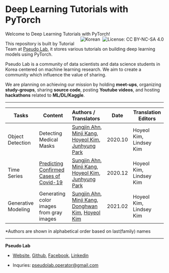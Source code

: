# Deep Learning Tutorials with PyTorch

Welcome to Deep Learning Tutorials with PyTorch! <a href="https://creativecommons.org/licenses/by-nc-sa/4.0/"><img alt="License: CC BY-NC-SA 4.0" src="https://img.shields.io/badge/License-CC%20BY--NC--SA%204.0-lightgrey.svg" align='right'></a> <a href="https://pseudo-lab.github.io/Tutorial-Book/"><img alt="Korean" src="https://img.shields.io/badge/Translate%20To%20Korean-blue" align='right' style="padding-right: 5px;"></a>

This repository is built by Tutorial Team at [Pseudo Lab](https://pseudo-lab.com/), it stores various tutorials on building deep learning models using PyTorch.

Pseudo Lab is a community of data scientists and data science students in Korea centered on machine learning research. We aim to create a community which influence the value of sharing. 

We are planning on achieving our mission by holding **meet-ups**, organizing **study-groups**, sharing **source code**, posting **Youtube videos**, and hosting **hackathons** related to **ML/DL/Kaggle**.

---

| Tasks                      | Content                                                      | Authors / Translators                                        | Date    | Translation Editors     |
| -------------------------- | ------------------------------------------------------------ | :----------------------------------------------------------- | ------- | ----------------------- |
| Object Detection <br />    | Detecting Medical Masks                                      | [Sungjin Ahn](https://www.linkedin.com/in/sungjin-ahn/), [Minji Kang](https://github.com/mmminji), [Hoyeol Kim](https://github.com/elibooklover), [Junhyung Park](https://github.com/oopsys6) | 2020.10 | Hoyeol Kim, Lindsey Kim |
| Time Series <br />         | [Predicting Confirmed Cases of Covid-19](https://pseudo-lab.github.io/Tutorial-Book-en/chapters/en/time-series/intro.html) | [Sungjin Ahn](https://www.linkedin.com/in/sungjin-ahn/), [Minji Kang](https://github.com/mmminji), [Hoyeol Kim](https://github.com/elibooklover), [Junhyung Park](https://github.com/oopsys6) | 2020.12 | Hoyeol Kim, Lindsey Kim |
| Generative Modeling <br /> | Generating color images from gray images                     | [Sungjin Ahn](https://www.linkedin.com/in/sungjin-ahn/), [Minji Kang](https://github.com/mmminji), [Donghwan Kim](https://www.linkedin.com/in/da-devangelist/), [Hoyeol Kim](https://github.com/elibooklover) | 2021.02 | Hoyeol Kim, Lindsey Kim |

\*Authors are shown in alphabetical order based on last(family) names 

---

**Pseudo Lab**

- [Website](https://pseudo-lab.com/), [Github](https://github.com/Pseudo-Lab), [Facebook](https://www.facebook.com/groups/pseudolab/), [Linkedin](https://www.linkedin.com/company/pseudolab/)

- Inquries: [pseudolab.operator@gmail.com](mailto:pseudolab.operator@gmail.com)





